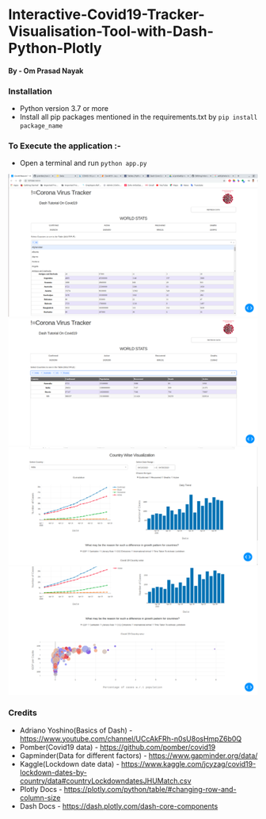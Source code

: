 # Interactive-Covid19-Tracker-Visualisation-Tool-with-Dash-Python-Plotly

#### By - Om Prasad Nayak

### Installation
- Python version 3.7 or more
- Install all pip packages mentioned in the requirements.txt by ```pip install package_name```

### To Execute the application :-
- Open a terminal and run ```python app.py```


<img src="images/one.png">
<img src="images/two.png">
<img src="images/three.png">
<img src="images/four.png">

### Credits
- Adriano Yoshino(Basics of Dash) - https://www.youtube.com/channel/UCcAkFRh-n0sU8osHmpZ6b0Q
- Pomber(Covid19 data) - https://github.com/pomber/covid19
- Gapminder(Data for different factors) - https://www.gapminder.org/data/
- Kaggle(Lockdown date data) - https://www.kaggle.com/jcyzag/covid19-lockdown-dates-by-country/data#countryLockdowndatesJHUMatch.csv
- Plotly Docs - https://plotly.com/python/table/#changing-row-and-column-size
- Dash Docs - https://dash.plotly.com/dash-core-components